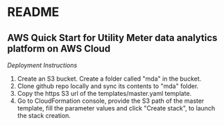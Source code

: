 # README

## AWS Quick Start for Utility Meter data analytics platform on AWS Cloud

*Deployment Instructions*
1. Create an S3 bucket. Create a folder called "mda" in the bucket.
2. Clone github repo locally and sync its contents to "mda" folder.
3. Copy the https S3 url of the templates/master.yaml template.
4. Go to CloudFormation console, provide the S3 path of the master template, fill the parameter values and click "Create stack", to launch the stack creation.
